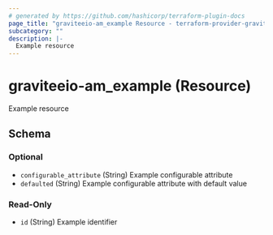 ```yaml
---
# generated by https://github.com/hashicorp/terraform-plugin-docs
page_title: "graviteeio-am_example Resource - terraform-provider-graviteeio-am"
subcategory: ""
description: |-
  Example resource
---
```


# graviteeio-am_example (Resource)

Example resource



<!-- schema generated by tfplugindocs -->
## Schema

### Optional

- `configurable_attribute` (String) Example configurable attribute
- `defaulted` (String) Example configurable attribute with default value

### Read-Only

- `id` (String) Example identifier
